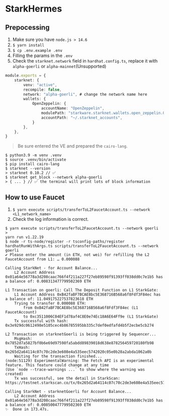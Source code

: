 # StarkHermes

## Prepocessing

1. Make sure you have `node.js > 14.6`
1. `$ yarn install`
1. `$ cp .env.example .env`
1. Filling the params in the `.env`
1. Check the `starknet.network` field in `hardhat.config.ts`, replace it with `alpha-goerli` or `alpha-mainnet`(Unsupported)

```typescript
module.exports = {
    starknet: {
        venv: "active",
        recompile: false,
        network: "alpha-goerli", # change the network name here
        wallets: {
            OpenZeppelin: {
                accountName: "OpenZeppelin",
                modulePath: "starkware.starknet.wallets.open_zeppelin.OpenZeppelinAccount",
                accountPath: "~/.starknet_accounts",
            }
        },
    },
}
```

> Be sure entered the VE and prepared the `cairo-lang`.

```
$ python3.9 -m venv .venv
$ source .venv/bin/activate
$ pip install cairo-lang
$ starknet --version
> starknet 0.10.2 // ✅
$ starknet get_block --network alpha-goerli
> { ... } // ✅ the terminal will print lots of block information
```

## How to use Faucet

1. `$ yarn execute scripts/transferToL2FaucetAccount.ts --network <L1_network_name>`
1. Check the log information is correct.

```
$ yarn execute scripts/transferToL2FaucetAccount.ts --network goerli
>
yarn run v1.22.19
$ node -r ts-node/register -r tsconfig-paths/register hardhatRunWithArgs.ts scripts/transferToL2FaucetAccount.ts --network goerli
✔ Please enter the amount (in ETH, not wei) for refilling the L2 FaucetAccount from L1: … 0.000088

Calling StarkNet - for Account Balance...
    L2 Account Address 0x01a64e56778a3d208caac766f4f211a227f27eb89598f91393ff038dd0c7e1b5 has a balance of: 0.008313477799502369 ETH

L1 Transaction on goerli: Call The Deposit Function on L1 StarkGate:
    L1 Account Address 0xB42faBF7BCAE8bc5E368716B568a6f8Fdf3F84ec has a balance of: 11.049175227537823618 ETH
    Trying to transfer 0.000088 ETH:
        from 0xB42faBF7BCAE8bc5E368716B568a6f8Fdf3F84ec (L1 FaucetAccount)
        to 0xc3511006C04EF1d78af4C8E0e74Ec18A6E64Ff9e (L1 StarkGate)
    Tx successful with hash: 0x3e929dc0612498e5105cec4b86785595bb335c7def0edfafd4b5f2ecbe5cb274

L2 Transaction on starknetGoerli is being triggered by Sequencer...
    MsgHash:  0x7852d7a5827bf0b6e69d97598fa5abdd89839018d638e878256459720180fb98
    TxHash:  0x265d2a64114c07c70c2de3e608e4a535eec5742020c05e0b28a2abda1062a0b
    Waiting for the transaction finished...
(node:51129) ExperimentalWarning: The Fetch API is an experimental feature. This feature could change at any time
(Use `node --trace-warnings ...` to show where the warning was created)
    Tx was successful, see the detail in StarkScan: https://testnet.starkscan.co/tx/0x265d2a64114c07c70c2de3e608e4a535eec5742020c05e0b28a2abda1062a0b

Calling StarkNet - starknetGoerli for Account Balance...
    L2 Account Address 0x01a64e56778a3d208caac766f4f211a227f27eb89598f91393ff038dd0c7e1b5 has a balance of: 0.008500477799502369 ETH
✨  Done in 173.47s.
```
